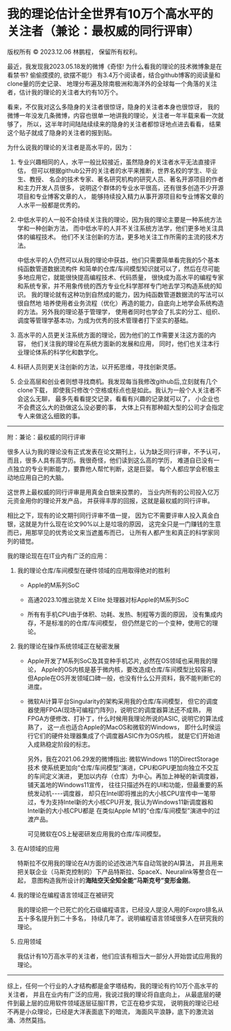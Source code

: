 # 我的理论估计全世界有10万个高水平的关注者（兼论：最权威的同行评审）

版权所有 © 2023.12.06 林鹏程， 保留所有权利。

最近，我发现我2023.05.18发的微博《奇怪! 为什么看我的理论的技术微博象是在看禁书? 偷偷摸摸的, 欲摆不能!》
有3.4万个阅读者，结合github博客的阅读量和clone量的历史记录、
地理分布遍及除南极洲和海洋外的全球每一个角落的关注者，估计我的理论的关注者大约有10万个。

看来，不仅我对这么多隐身的关注者很惊讶，隐身的关注者本身也很惊讶，
我的微博一年没发几条微博，内容也很单一地讲我的理论，关注者一年半载来看一次就够了，
所以，这半年时间陆陆续续来的隐身的关注者都惊讶地点进去看看，
结果这个贴子就成了隐身的关注者的报到贴。

为什么说我的理论的关注者是高水平的，因为：

1. 专业兴趣相同的人，水平一般比较接近，虽然隐身的关注者水平无法直接评估，
   但可以根据github公开的关注者的水平来推断，世界名校的学生、毕业生、教授、
   名企的技术专家、著名研究机构的研究人员、著名开源项目的作者和主力开发人员很多，
   说明这个群体的专业水平很高，还有很多创造不少开源项目和专业博客文章的人，
   能够持续投入精力从事开源项目和专业博客文章的人水平一般都是优秀的。

2. 中低水平的人一般不会持续关注我的理论，因为我的理论主要是一种系统方法学和一种创新方法，
   而中低水平的人并不关注系统方法学，他们更多地关注具体的编程技术。
   他们不关注创新的方法，更多地关注工作所需的主流的技术方法。

   中低水平的人仍然可以从我的理论中获益，他们只需要简单看完我的5个基本纯函数管道数据流构件
   和简单的仓库/车间模型知识就可以了，然后在尽可能多地应用它，就能很快提高编程技术、代码质量，
   很快成为高水平的编程专家和系统专家，并不用象传统的西方专业化科学那样专门地去学习构造系统的知识。
   我的理论就有这种功到自然成的能力，因为纯函数管道数据流的写法可以很自然地
   培养使用者业务流程（优化）再造的能力，自底向上地学会系统构造的方法。另外我的理论基于管理学，
   使用者同时也学会了扎实的分工、组织、调度等管理学基本功，为成为优秀的技术管理者打下坚实的基础。

3. 高水平的人员更关注系统方面的理论，因为他们的工作需要关注这方面的内容，
   他们关注我的理论在系统方面新的发展和应用，
   同时，他们也关注本行业理论体系的科学化和数学化。

4. 科研人员则更关注创新的方法，以开拓思维，寻找创新灵感。

5. 企业高层和创业者则想寻找商机。我发现每当我修改github后,立刻就有几个clone下载，
   即使我只修改个空格或标点也是如此。我认为一般个人关注者不会这么无聊，
   最多先看看提交记录，看看有兴趣的记录就可以了，
   小企业也不会费这么大的劲做这么没必要的事，
   大体上只有那种超大型的公司才会指定专人来做这么细致的事。

---------------

附：兼论：最权威的同行评审

很多人认为我的理论没有正式发表在论文期刊上，认为缺乏同行评审，不予认可，
而且，很多人具有高学历。我很奇怪，他们读到这么高的学历，
难道自已没有一点独立的专业判断能力，要靠他人帮忙判断，这是巨婴。
每个人都应学会积极主动地应用自己的大脑。

这世界上最权威的同行评审是用真金白银来投票的，
当业内所有的公司投入亿万元资金用你的理论开发产品，
并获得丰厚的回报，这就是最权威的同行评审。

相比之下，现有的论文期刊同行评审不值一提，
因为它不需要评审人投入真金白银，这就是为什么现在论文90%以上是垃圾的原因，
这完全只是一门赚钱的生意而已，用那罕见的优秀论文来当遮羞布而已，
让所有人都产生和真正的科学家同列的错觉。

我的理论现在在IT业内有广泛的应用：

1. 我的理论仓库/车间模型在硬件领域的应用取得绝对的胜利

   - Apple的M系列SoC

   - 高通2023.10推出骁龙 X Elite 处理器对标Apple的M系列SoC

   - 所有有手机CPU由于体积、功耗、发热、制程等方面的原因，
     没有集成内存，不是标准的的仓库/车间模型，
     但仍然是它的一个变种，使用它的理论。

2. 我的理论在操作系统领域正在秘密发展

   - Apple开发了M系列SoC及其变种手机芯片, 必然在OS领域也采用我的理论，
     Apple的OS内核是基于微内核，要改造成仓库/车间模型比较容易，
     但Apple在OS开发领域口碑一般，也没有什么公开资料，我不能判断它的进度。

   - 微软AI计算平台Singularity的架构采用我的仓库/车间模型，
     但它的调度器使用FPGA(现场可编程门阵列)，说明它的调度器算法还不成熟，
     用FPGA方便修改、打补丁，什么时候用我理论所说的ASIC, 说明它的算法成熟了，
     这一点也适合Apple的MacOS和微软的Windows，
     即什么时侯运行它们的硬件处理器集成了个调度器ASIC作为OS内核，
     就是它们开始进入成熟稳定阶段的标志。

     另外，我在2021.06.29发的微博指出: 微软Windows 11的DirectStorage技术
     使系统更加向“仓库/车间模型”演进，CPU和GPU更加向独立不交互的车间定义演进，
     更加以内存（仓库）为中心。再加上神秘的新调度器，铺天盖地的Windows11宣传，
     往往只描述外在的UI和功能，但最重要的系统发动机----调度器，
     却只在Intel即将推出的大小核CPU宣传中一笔带过，专为支持Intel新的大小核CPU开发,
     我认为Windows11新调度器和Intel新的大小核CPU都是
     在类似Apple M1的“仓库/车间模型”演进中的过渡产品。

     可见微软在OS上秘密研发应用我的仓库/车间模型。

3. 在AI领域的应用

   特斯拉不仅用我的理论在AI方面的论述改进汽车自动驾驶的AI算法，
   并且用来把关联企业（马斯克控制的）下产品特斯拉、SpaceX、Neuralink等整合在一起，
   意图构造我所设计的**海陆空天全知全能“马斯克号”变形金刚**。

4. 我的理论在编程语言领域正在被研究

   我的理论把一个已死亡的化石级编程语言，已经没人提没人用的Foxpro排名从五十多名提升到二十多名，
   持续几年了。说明编程语言领域很多人在研究我的理论。

6. 应用领域

   我估计有10万高水平的关注者，他们应该有相当大一部分人开始尝试应用我的理论。

----------

综上，任何一个行业的人才结构都是金字塔结构，我的理论有约10万个高水平的关注者，
并且在业内有广泛的应用，我说过我的理论将自底向上，
从最底层的硬件到最上层的应用软件领域逐层征服IT界，它正在稳步实现，
说明我的理论已经不再是小众理论，已经是大洋表面底下的暗流，
海面风平浪静，底下的激流汹涌、沛然莫挡。

